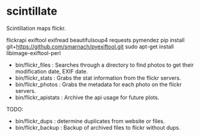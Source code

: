 scintillate
===========

Scintillation maps flickr.

flickrapi exiftool exifread beautifulsoup4 requests pymendez
pip install git+https://github.com/smarnach/pyexiftool.git
sudo apt-get install libimage-exiftool-perl


* bin/flickr_files    : Searches through a directory to find photos to get
                         their modification date, EXIF date.
* bin/flickr_stats    : Grabs the stat information from the flickr servers. 
* bin/flickr_photos   : Grabs the metadata for each photo on the flickr servers.
* bin/flickr_apistats : Archive the api usage for future plots.


TODO:
* bin/flickr_dups : determine duplicates from website or files.
* bin/flickr_backup : Backup of archived files to flickr without dups.

